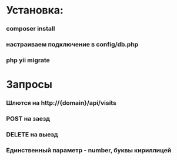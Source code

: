 # Установка: 
### composer install
### настраиваем подключение в config/db.php
### php yii migrate

# Запросы
### Шлются на http://{domain}/api/visits
### POST на заезд
### DELETE на выезд
### Единственный параметр - number, буквы кириллицей